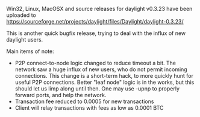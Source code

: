 Win32, Linux, MacOSX and source releases for daylight v0.3.23 have been uploaded to
https://sourceforge.net/projects/daylight/files/Daylight/daylight-0.3.23/

This is another quick bugfix release, trying to deal with the influx of new daylight users.

Main items of note:

* P2P connect-to-node logic changed to reduce timeout a bit.  The network saw a huge influx of new users, who do not permit incoming connections.  This change is a short-term hack, to more quickly hunt for useful P2P connections.  Better "leaf node" logic is in the works, but this should let us limp along until then.  One may use -upnp to properly forward ports, and help the network.
* Transaction fee reduced to 0.0005 for new transactions
* Client will relay transactions with fees as low as 0.0001 BTC
